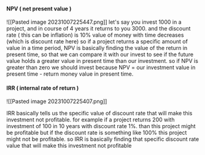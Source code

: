 #### NPV ( net present value ) 
![[Pasted image 20231007225447.png]]
let's say you invest 1000 in a project, and in course of 4 years it returns to you 3000. and the discount rate ( this can be inflation) is 10%
value of money with time decreases (which is discount rate here) so if a project returns a specific amount of value in a time period, NPV is basically finding the value of the return in present time, so that we can compare it with our invest to see if the future value holds a greater value in present time than our investment. so if NPV is greater than zero we should invest because NPV = our investment value in present time - return money value in present time.

#### IRR ( internal rate of return )
![[Pasted image 20231007225407.png]]

IRR basically  tells us the specific value of discount rate that will make this investment not profitable. for example if a project returns 200 with investment of 100 in 10 years with discount rate 1%. than this project might be profitable but if the discount rate is something like 100% this project might not be profitable. so IRR is basically  finding that specific discount rate value that will make this investment  not profitable
